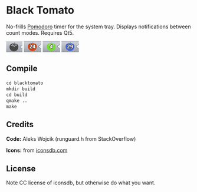 Black Tomato
============

No-frills [Pomodoro](https://en.wikipedia.org/wiki/Pomodoro_Technique) timer for the system tray. Displays notifications between count modes.
Requires Qt5.

![](images/screenshots/snap0.png)
![](images/screenshots/snap1.png)
![](images/screenshots/snap2.png)
![](images/screenshots/snap3.png)

Compile
-------

```
cd blacktomato
mkdir build
cd build
qmake ..
make
```
Credits
-------
**Code:**  Aleks Wojcik (runguard.h from StackOverflow)

**Icons:** from [iconsdb.com](http://www.iconsdb.com/)

License
-------
Note CC license of iconsdb,  but otherwise do what you want.
